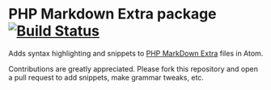 # PHP Markdown Extra package [![Build Status](https://travis-ci.org/atom/language-gfm.svg?branch=master)](https://travis-ci.org/atom/language-gfm)

Adds syntax highlighting and snippets to [PHP MarkDown Extra](https://michelf.ca/projects/php-markdown/extra/)
files in Atom.

Contributions are greatly appreciated. Please fork this repository and open a pull request to add snippets, make grammar tweaks, etc.

